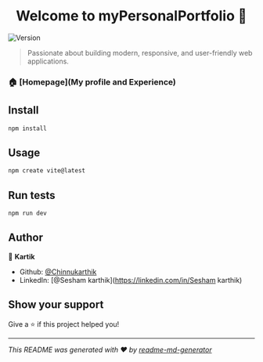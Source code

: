 <h1 align="center">Welcome to myPersonalPortfolio 👋</h1>
<p>
  <img alt="Version" src="https://img.shields.io/badge/version-    -blue.svg?cacheSeconds=2592000" />
</p>

> Passionate about building modern, responsive, and user-friendly web applications.

### 🏠 [Homepage](My profile and Experience)

## Install

```sh
npm install
```

## Usage

```sh
npm create vite@latest
```

## Run tests

```sh
npm run dev
```

## Author

👤 **Kartik**

* Github: [@Chinnukarthik](https://github.com/Chinnukarthik)
* LinkedIn: [@Sesham karthik](https://linkedin.com/in/Sesham karthik)

## Show your support

Give a ⭐️ if this project helped you!

***
_This README was generated with ❤️ by [readme-md-generator](https://github.com/kefranabg/readme-md-generator)_